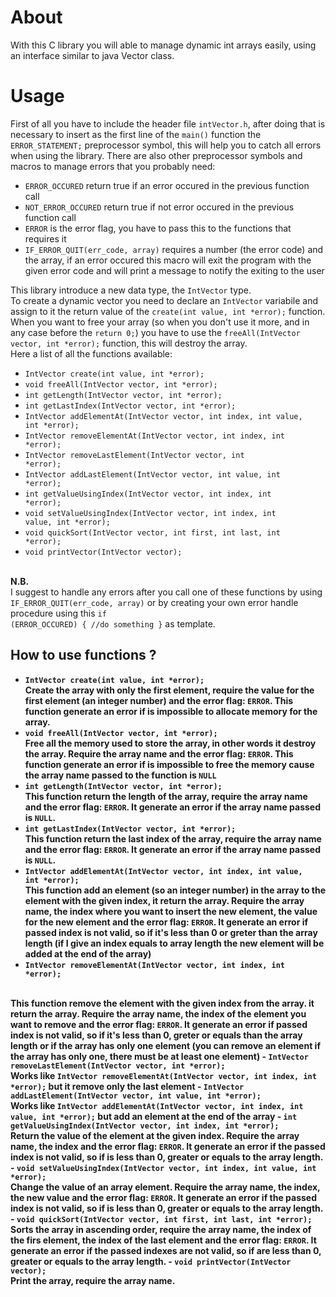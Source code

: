 # About
With this C library you will able to manage dynamic int arrays easily, using an interface similar to java Vector class.

# Usage
First of all you have to include the header file <code>intVector.h</code>, after doing that is necessary to insert as the first line of the <code>main()</code> function the <code>ERROR_STATEMENT;</code> preprocessor symbol, this will help you to catch all errors when using the library.
There are also other preprocessor symbols and macros to manage errors that you probably need:
- <code>ERROR_OCCURED</code> return true if an error occured in the previous function call
- <code>NOT_ERROR_OCCURED</code> return true if not error occured in the previous function call
- <code>ERROR</code> is the error flag, you have to pass this to the functions that requires it
- <code>IF_ERROR_QUIT(err_code, array)</code> requires a number (the error code) and the array, if an error occured this macro will exit the program with the given error code and will print a message to notify the exiting to the user

This library introduce a new data type, the <code>IntVector</code> type.<br>
To create a dynamic vector you need to declare an <code>IntVector</code> variabile and assign to it the return value of the <code>create(int value, int *error);</code> function.<br>
When you want to free your array (so when you don't use it more, and in any case before the <code>return 0;</code>) you have to use the <code>freeAll(IntVector vector, int *error);</code> function, this will destroy the array.
<br>
Here a list of all the functions available:
- <code>IntVector create(int value, int *error);</code>
- <code>void freeAll(IntVector vector, int *error);</code>
- <code>int getLength(IntVector vector, int *error);</code>
- <code>int getLastIndex(IntVector vector, int *error);</code>
- <code>IntVector addElementAt(IntVector vector, int index, int value, int *error);</code>
- <code>IntVector removeElementAt(IntVector vector, int index, int *error);</code>
- <code>IntVector removeLastElement(IntVector vector, int *error);</code>
- <code>IntVector addLastElement(IntVector vector, int value, int *error);</code>
- <code>int getValueUsingIndex(IntVector vector, int index, int *error);</code>
- <code>void setValueUsingIndex(IntVector vector, int index, int value, int *error);</code>
- <code>void quickSort(IntVector vector, int first, int last, int *error);</code>
- <code>void printVector(IntVector vector);</code>
 
<br><b>N.B.</b><br>
I suggest to handle any errors after you call one of these functions by using <code>IF_ERROR_QUIT(err_code, array)</code> or by creating your own error handle procedure using this <code>if (ERROR_OCCURED) { //do something }</code> as template.

<b> <h2>How to use functions ?</h2><b>
- <code>IntVector create(int value, int *error);</code>
  <br>
  Create the array with only the first element, require the value for the first element (an integer number) and the error flag: <code>ERROR</code>.
  This function generate an error if is impossible to allocate memory for the array.
- <code>void freeAll(IntVector vector, int *error);</code>
  <br>
  Free all the memory used to store the array, in other words it destroy the array. Require the array name and the error flag: <code>ERROR</code>.
  This function generate an error if is impossible to free the memory cause the array name passed to the function is <code>NULL</code>
- <code>int getLength(IntVector vector, int *error);</code>
  <br>
  This function return the length of the array, require the array name and the error flag: <code>ERROR</code>.
  It generate an error if the array name passed is <code>NULL</code>.
- <code>int getLastIndex(IntVector vector, int *error);</code>
  <br>
  This function return the last index of the array, require the array name and the error flag: <code>ERROR</code>.
  It generate an error if the array name passed is <code>NULL</code>.
- <code>IntVector addElementAt(IntVector vector, int index, int value, int *error);</code>
  <br>
  This function add an element (so an integer number) in the array to the element with the given index, it return the array. Require the array name, the index where you want to insert the new element, the value for the new element and the error flag: <code>ERROR</code>. It generate an error if passed index is not valid, so if it's less than 0 or greter than the array length (if I give an index equals to array length the new element will be added at the end of the array)
- <code>IntVector removeElementAt(IntVector vector, int index, int *error);</code>
 <br>
 This function remove the element with the given index from the array. it return the array. Require the array name, the index of the element you want to remove and the error flag: <code>ERROR</code>. It generate an error if passed index is not valid, so if it's less than 0, greter or equals than the array length or if the array has only one element (you can remove an element if the array has only one, there must be at least one element)
- <code>IntVector removeLastElement(IntVector vector, int *error);</code>
  <br>
  Works like <code>IntVector removeElementAt(IntVector vector, int index, int *error);</code> but it remove only the last element
- <code>IntVector addLastElement(IntVector vector, int value, int *error);</code>
  <br>
 Works like <code>IntVector addElementAt(IntVector vector, int index, int value, int *error);</code> but add an element at the end of the array 
- <code>int getValueUsingIndex(IntVector vector, int index, int *error);</code>
  <br>
  Return the value of the element at the given index. Require the array name, the index and the error flag: <code>ERROR</code>.
  It generate an error if the passed index is not valid, so if is less than 0, greater or equals to the array length.
- <code>void setValueUsingIndex(IntVector vector, int index, int value, int *error);</code>
  <br>
  Change the value of an array element. Require the array name, the index, the new value and the error flag: <code>ERROR</code>.
  It generate an error if the passed index is not valid, so if is less than 0, greater or equals to the array length.
- <code>void quickSort(IntVector vector, int first, int last, int *error);</code>
  <br>
  Sorts the array in ascending order, require the array name, the index of the firs element, the index of the last element and the error flag: <code>ERROR</code>.
  It generate an error if the passed indexes are not valid, so if are less than 0, greater or equals to the array length.
- <code>void printVector(IntVector vector);</code>
  <br>
  Print the array, require the array name.
